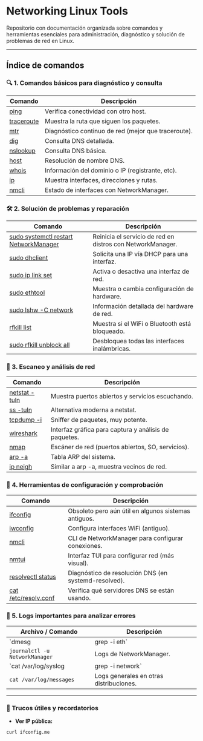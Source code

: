 # Networking Linux Tools

Repositorio con documentación organizada sobre comandos y herramientas esenciales para administración, diagnóstico y solución de problemas de red en Linux.

---

## Índice de comandos

### 🔍 1. Comandos básicos para diagnóstico y consulta

| Comando                | Descripción                                                    |
|------------------------|----------------------------------------------------------------|
| [ping](./docs/ping.md)             | Verifica conectividad con otro host.                          |
| [traceroute](./docs/traceroute.md)     | Muestra la ruta que siguen los paquetes.                      |
| [mtr](./docs/mtr.md)               | Diagnóstico continuo de red (mejor que traceroute).           |
| [dig](./docs/dig.md)               | Consulta DNS detallada.                                        |
| [nslookup](./docs/nslookup.md)           | Consulta DNS básica.                                           |
| [host](./docs/host.md)              | Resolución de nombre DNS.                                      |
| [whois](./docs/whois.md)             | Información del dominio o IP (registrante, etc).              |
| [ip](./docs/ip.md)                 | Muestra interfaces, direcciones y rutas.                      |
| [nmcli](./docs/nmcli.md)              | Estado de interfaces con NetworkManager.                      |

### 🛠️ 2. Solución de problemas y reparación

| Comando                                | Descripción                                                  |
|----------------------------------------|--------------------------------------------------------------|
| [sudo systemctl restart NetworkManager](./docs/systemctl.md) | Reinicia el servicio de red en distros con NetworkManager.   |
| [sudo dhclient](./docs/dhclient.md)                   | Solicita una IP vía DHCP para una interfaz.                  |
| [sudo ip link set](./docs/ip.md)              | Activa o desactiva una interfaz de red.                      |
| [sudo ethtool](./docs/ethtool.md)                 | Muestra o cambia configuración de hardware.                  |
| [sudo lshw -C network](./docs/lshw.md)            | Información detallada del hardware de red.                   |
| [rfkill list](./docs/rfkill.md)                   | Muestra si el WiFi o Bluetooth está bloqueado.               |
| [sudo rfkill unblock all](./docs/rfkill.md)         | Desbloquea todas las interfaces inalámbricas.                |

### 📡 3. Escaneo y análisis de red

| Comando                      | Descripción                                                |
|------------------------------|------------------------------------------------------------|
| [netstat -tuln](./docs/netstat.md)             | Muestra puertos abiertos y servicios escuchando.           |
| [ss -tuln](./docs/ss.md)                    | Alternativa moderna a netstat.                              |
| [tcpdump -i <interfaz>](./docs/tcpdump.md)           | Sniffer de paquetes, muy potente.                           |
| [wireshark](./docs/wireshark.md)                | Interfaz gráfica para captura y análisis de paquetes.       |
| [nmap](./docs/nmap.md)                     | Escáner de red (puertos abiertos, SO, servicios).           |
| [arp -a](./docs/arp.md)                     | Tabla ARP del sistema.                                      |
| [ip neigh](./docs/ip.md)                    | Similar a arp -a, muestra vecinos de red.                   |

### 🧰 4. Herramientas de configuración y comprobación

| Comando                    | Descripción                                             |
|----------------------------|---------------------------------------------------------|
| [ifconfig](./docs/ifconfig.md)               | Obsoleto pero aún útil en algunos sistemas antiguos.      |
| [iwconfig](./docs/iwconfig.md)               | Configura interfaces WiFi (antiguo).                      |
| [nmcli](./docs/nmcli.md)                    | CLI de NetworkManager para configurar conexiones.       |
| [nmtui](./docs/nmtui.md)                    | Interfaz TUI para configurar red (más visual).           |
| [resolvectl status](./docs/resolvectl.md)           | Diagnóstico de resolución DNS (en systemd-resolved).       |
| [cat /etc/resolv.conf](./docs/resolv.conf.md)       | Verifica qué servidores DNS se están usando.              |

### 📄 5. Logs importantes para analizar errores

| Archivo / Comando                           | Descripción                                   |
|--------------------------------------------|-----------------------------------------------|
| `dmesg | grep -i eth`                      | Logs del kernel relacionados con interfaces. |
| `journalctl -u NetworkManager`              | Logs de NetworkManager.                        |
| `cat /var/log/syslog | grep -i network`    | Logs generales en Debian/Ubuntu.               |
| `cat /var/log/messages`                     | Logs generales en otras distribuciones.       |

---

### 🎯 Trucos útiles y recordatorios

- **Ver IP pública:**

```bash
curl ifconfig.me
```


